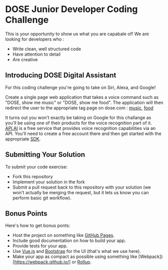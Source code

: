 # DOSE Junior Developer Coding Challenge

This is your opportunity to show us what you are capabale of!  We are looking for developers who :
- Write clean, well structured code
- Have attention to detail
- Are creative

## Introducing DOSE Digital Assistant

For this coding challenge you're going to take on Siri, Alexa, and Google!

Create a single page web application that takes a voice command such as "DOSE, show me music" or "DOSE, show me food".  The application will then redirect the user to the appropriate tag page on dose.com : [music](https://dose.com/tagged/music), [food](https://dose.com/tagged/food)

It turns out you won't exactly be taking on Google for this challange as you'll be using one of their products for the voice recognition part of it.  [API.AI](https://api.ai/) is a free service that provides voice recognition capabilities via an API.  You'll need to create a free account there and then get started with the appropriate [SDK](https://docs.api.ai/docs/sdks).

## Submitting Your Solution

To submit your code exercise:
- Fork this repository
- Implement your solution in the fork
- Submit a pull request back to this repository with your solution (we won't actually be merging the request, but it lets us know you can perform basic git workflow).

## Bonus Points

Here's how to get bonus ponts:
- Host the project on something like [GitHub Pages](https://pages.github.com/).
- Include good documentation on how to build your app.
- Provide tests for your app.
- Use [Vue.js](https://vuejs.org/) and [Bootstrap](http://getbootstrap.com/) for the UI (that's what we use here).
- Make your app as compact as possible using something like [Webpack])[https://webpack.github.io/] or [Rollup](https://rollupjs.org/).
